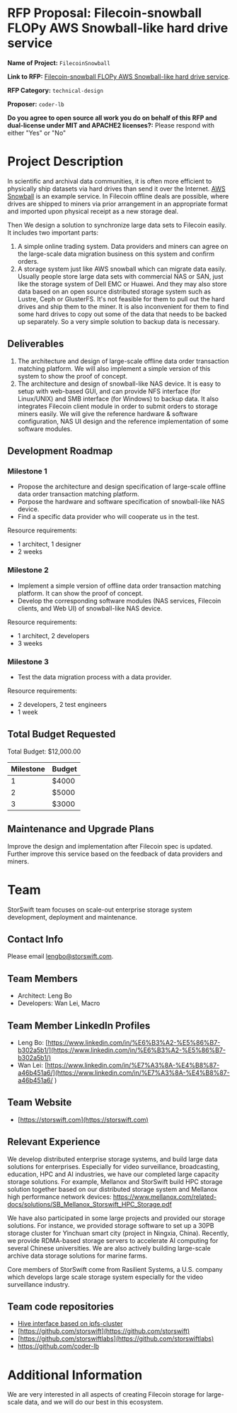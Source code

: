 # RFP Proposal: Filecoin-snowball FLOPy AWS Snowball-like hard drive service

**Name of Project:** `FilecoinSnowball`

**Link to RFP:** [Filecoin-snowball FLOPy AWS Snowball-like hard drive service](https://github.com/storswiftlabs/devgrants/blob/master/rfps/new-wave-3-rfps.md#flopy-aws-snowball-like-hard-drive-service).

**RFP Category:** `technical-design`

**Proposer:** `coder-lb`

**Do you agree to open source all work you do on behalf of this RFP and dual-license under MIT and APACHE2 licenses?:** Please respond with either "Yes" or "No"

# Project Description

In scientific and archival data communities, it is often more efficient to physically ship datasets via hard drives than send it over the Internet. [AWS Snowball](https://aws.amazon.com/snowball/) is an example service. In Filecoin offline deals are possible, where drives are shipped to miners via prior arrangement in an appropriate format and imported upon physical receipt as a new storage deal.

Then We design a solution to synchronize large data sets to Filecoin easily. It includes two important parts:  
1. A simple online trading system. Data providers and miners can agree on the large-scale data migration business on this system and confirm orders.
2. A storage system just like AWS snowball which can migrate data easily. Usually people store large data sets with commercial NAS or SAN, just like the storage system of Dell EMC or Huawei. And they may also store data based on an open source distributed storage system such as Lustre, Ceph or GlusterFS. It's not feasible for them to pull out the hard drives and ship them to the miner. It is also inconvenient for them to find some hard drives to copy out some of the data that needs to be backed up separately. So a very simple solution to backup data is necessary.


## Deliverables

1. The architecture and design of large-scale offline data order transaction matching platform. We will also implement a simple version of this system to show the proof of concept.  
2. The architecture and design of snowball-like NAS device. It is easy to setup with web-based GUI, and can provide NFS interface (for Linux/UNIX) and SMB interface (for Windows) to backup data. It also integrates Filecoin client module in order to submit orders to storage miners easily. We will give the reference hardware & software configuration, NAS UI design and the reference implementation of some software modules.

## Development Roadmap

### Milestone 1

- Propose the architecture and design specification of large-scale offline data order transaction matching platform.
- Porpose the hardware and software specification of snowball-like NAS device.
- Find a specific data provider who will cooperate us in the test.

Resource requirements:  
- 1 architect, 1 designer
- 2 weeks

### Milestone 2

- Implement a simple version of offline data order transaction matching platform. It can show the proof of concept.
- Develop the corresponding software modules (NAS services, Filecoin clients, and Web UI) of snowball-like NAS device.  

Resource requirements:  
- 1 architect, 2 developers
- 3 weeks

### Milestone 3

- Test the data migration process with a data provider.

Resource requirements:  
- 2 developers, 2 test engineers
- 1 week


## Total Budget Requested

Total Budget: $12,000.00

| Milestone | Budget |
|------|--------|
| 1 | $4000 |
| 2 | $5000 |
| 3 | $3000 |

## Maintenance and Upgrade Plans

Improve the design and implementation after Filecoin spec is updated. Further improve this service based on the feedback of data providers and miners.

# Team

StorSwift team focuses on scale-out enterprise storage system development, deployment and maintenance.

## Contact Info

Please email lengbo@storswift.com.

## Team Members

- Architect: Leng Bo
- Developers: Wan Lei, Macro

## Team Member LinkedIn Profiles

- Leng Bo: [https://www.linkedin.com/in/%E6%B3%A2-%E5%86%B7-b302a5b1/](https://www.linkedin.com/in/%E6%B3%A2-%E5%86%B7-b302a5b1/)
- Wan Lei: [https://www.linkedin.com/in/%E7%A3%8A-%E4%B8%87-a46b451a6/](https://www.linkedin.com/in/%E7%A3%8A-%E4%B8%87-a46b451a6/
)

## Team Website


- [https://storswift.com](https://storswift.com) 

## Relevant Experience

We develop distributed enterprise storage systems, and build large data solutions for enterprises. Especially for video surveillance, broadcasting, education, HPC and AI industries, we have our completed large capacity storage solutions. For example, Mellanox and StorSwift build HPC storage solution together based on our distributed storage system and Mellanox high performance network devices:
https://www.mellanox.com/related-docs/solutions/SB_Mellanox_Storswift_HPC_Storage.pdf  

We have also participated in some large projects and provided our storage solutions. For instance, we provided storage software to set up a 30PB storage cluster for Yinchuan smart city (project in Ningxia, China). Recently, we provide RDMA-based storage servers to accelerate AI computing for several Chinese universities. We are also actively building large-scale archive data storage solutions for marine farms.

Core members of StorSwift come from Rasilient Systems, a U.S. company which develops large scale storage system especially for the video surveillance industry.

## Team code repositories

- [Hive interface based on ipfs-cluster](https://github.com/elastos/Elastos.NET.Hive.Cluster)
- [https://github.com/storswift](https://github.com/storswift)   
- [https://github.com/storswiftlabs](https://github.com/storswiftlabs)  
- https://github.com/coder-lb

# Additional Information

We are very interested in all aspects of creating Filecoin storage for large-scale data, and we will do our best in this ecosystem.
